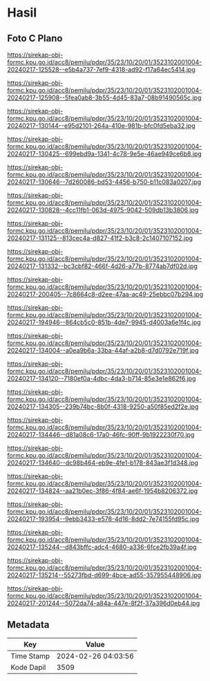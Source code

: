 # Hasil

## Foto C Plano

https://sirekap-obj-formc.kpu.go.id/acc8/pemilu/pdpr/35/23/10/20/01/3523102001004-20240217-125528--e5b4a737-7ef9-4318-ad92-f17a64ec5414.jpg

https://sirekap-obj-formc.kpu.go.id/acc8/pemilu/pdpr/35/23/10/20/01/3523102001004-20240217-125908--5fea0ab8-3b55-4d45-83a7-08b91490565c.jpg

https://sirekap-obj-formc.kpu.go.id/acc8/pemilu/pdpr/35/23/10/20/01/3523102001004-20240217-130144--e95d2101-264a-410e-981b-bfc0fd5eba32.jpg

https://sirekap-obj-formc.kpu.go.id/acc8/pemilu/pdpr/35/23/10/20/01/3523102001004-20240217-130425--699ebd9a-1341-4c78-9e5e-46ae949ce6b8.jpg

https://sirekap-obj-formc.kpu.go.id/acc8/pemilu/pdpr/35/23/10/20/01/3523102001004-20240217-130646--7d260086-bd53-4456-b750-b11c083a0207.jpg

https://sirekap-obj-formc.kpu.go.id/acc8/pemilu/pdpr/35/23/10/20/01/3523102001004-20240217-130828--4cc11fb1-063d-4975-9042-509db13b3806.jpg

https://sirekap-obj-formc.kpu.go.id/acc8/pemilu/pdpr/35/23/10/20/01/3523102001004-20240217-131125--813cec4a-d827-41f2-b3c8-2c1407107152.jpg

https://sirekap-obj-formc.kpu.go.id/acc8/pemilu/pdpr/35/23/10/20/01/3523102001004-20240217-131332--bc3cbf82-466f-4d26-a77b-8774ab7df02d.jpg

https://sirekap-obj-formc.kpu.go.id/acc8/pemilu/pdpr/35/23/10/20/01/3523102001004-20240217-200405--7c8664c8-d2ee-47aa-ac49-25ebbc07b294.jpg

https://sirekap-obj-formc.kpu.go.id/acc8/pemilu/pdpr/35/23/10/20/01/3523102001004-20240217-194946--864cb5c0-851b-4de7-9945-d4003a6e1f4c.jpg

https://sirekap-obj-formc.kpu.go.id/acc8/pemilu/pdpr/35/23/10/20/01/3523102001004-20240217-134004--a0ea9b6a-33ba-44af-a2b8-d7d0792e719f.jpg

https://sirekap-obj-formc.kpu.go.id/acc8/pemilu/pdpr/35/23/10/20/01/3523102001004-20240217-134120--7180ef0a-4dbc-4da3-b714-85e3e1e862f6.jpg

https://sirekap-obj-formc.kpu.go.id/acc8/pemilu/pdpr/35/23/10/20/01/3523102001004-20240217-134305--239b74bc-8b0f-4318-9250-a50f85ed2f2e.jpg

https://sirekap-obj-formc.kpu.go.id/acc8/pemilu/pdpr/35/23/10/20/01/3523102001004-20240217-134446--d81a08c6-17a0-46fc-90ff-9b1922230f70.jpg

https://sirekap-obj-formc.kpu.go.id/acc8/pemilu/pdpr/35/23/10/20/01/3523102001004-20240217-134640--dc98b464-eb9e-4fe1-b178-843ae3f1d348.jpg

https://sirekap-obj-formc.kpu.go.id/acc8/pemilu/pdpr/35/23/10/20/01/3523102001004-20240217-134824--aa21b0ec-3f86-4f84-ae6f-1954b8206372.jpg

https://sirekap-obj-formc.kpu.go.id/acc8/pemilu/pdpr/35/23/10/20/01/3523102001004-20240217-193954--9ebb3433-e578-4d16-8dd2-7e74155fd95c.jpg

https://sirekap-obj-formc.kpu.go.id/acc8/pemilu/pdpr/35/23/10/20/01/3523102001004-20240217-135244--d843bffc-adc4-4680-a336-6fce2fb39a4f.jpg

https://sirekap-obj-formc.kpu.go.id/acc8/pemilu/pdpr/35/23/10/20/01/3523102001004-20240217-135214--55273fbd-d699-4bce-ad55-357955448906.jpg

https://sirekap-obj-formc.kpu.go.id/acc8/pemilu/pdpr/35/23/10/20/01/3523102001004-20240217-201244--5072da74-a84a-447e-8f2f-37a396d0eb44.jpg


## Metadata

| Key        | Value               |
| ---------- | ------------------- |
| Time Stamp | 2024-02-26 04:03:56 |
| Kode Dapil | 3509                |



